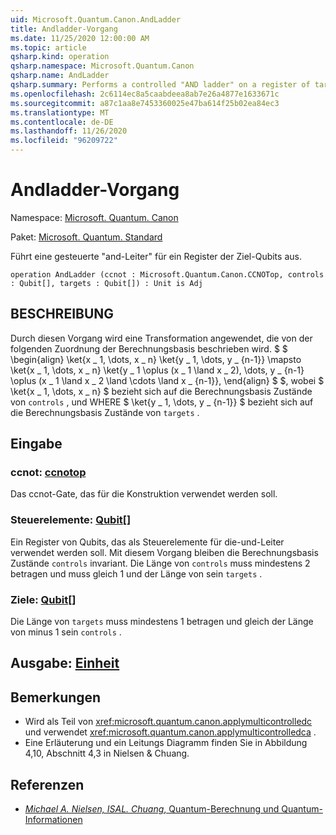 ```yaml
---
uid: Microsoft.Quantum.Canon.AndLadder
title: Andladder-Vorgang
ms.date: 11/25/2020 12:00:00 AM
ms.topic: article
qsharp.kind: operation
qsharp.namespace: Microsoft.Quantum.Canon
qsharp.name: AndLadder
qsharp.summary: Performs a controlled "AND ladder" on a register of target qubits.
ms.openlocfilehash: 2c6114ec8a5caabdeea8ab7e26a4877e1633671c
ms.sourcegitcommit: a87c1aa8e7453360025e47ba614f25b02ea84ec3
ms.translationtype: MT
ms.contentlocale: de-DE
ms.lasthandoff: 11/26/2020
ms.locfileid: "96209722"
---
```

# <a name="andladder-operation"></a>Andladder-Vorgang

Namespace: [Microsoft. Quantum. Canon](xref:Microsoft.Quantum.Canon)

Paket: [Microsoft. Quantum. Standard](https://nuget.org/packages/Microsoft.Quantum.Standard)


Führt eine gesteuerte "and-Leiter" für ein Register der Ziel-Qubits aus.

```qsharp
operation AndLadder (ccnot : Microsoft.Quantum.Canon.CCNOTop, controls : Qubit[], targets : Qubit[]) : Unit is Adj
```


## <a name="description"></a>BESCHREIBUNG

Durch diesen Vorgang wird eine Transformation angewendet, die von der folgenden Zuordnung der Berechnungsbasis beschrieben wird. $ $ \begin{align} \ket{x \_ 1, \dots, x \_ n} \ket{y \_ 1, \dots, y \_ {n-1}} \mapsto \ket{x \_ 1, \dots, x \_ n} \ket{y \_ 1 \oplus (x \_ 1 \land x \_ 2), \dots, y \_ {n-1} \oplus (x \_ 1 \land x \_ 2 \land \cdots \land x \_ {n-1}}, \end{align} $ $, wobei $ \ket{x \_ 1, \dots, x \_ n} $ bezieht sich auf die Berechnungsbasis Zustände von `controls` , und WHERE $ \ket{y \_ 1, \dots, y \_ {n-1}} $ bezieht sich auf die Berechnungsbasis Zustände von `targets` .

## <a name="input"></a>Eingabe

### <a name="ccnot--ccnotop"></a>ccnot: [ccnotop](xref:Microsoft.Quantum.Canon.CCNOTop)

Das ccnot-Gate, das für die Konstruktion verwendet werden soll.


### <a name="controls--qubit"></a>Steuerelemente: [Qubit](xref:microsoft.quantum.lang-ref.qubit)[]

Ein Register von Qubits, das als Steuerelemente für die-und-Leiter verwendet werden soll.
Mit diesem Vorgang bleiben die Berechnungsbasis Zustände `controls` invariant.
Die Länge von `controls` muss mindestens 2 betragen und muss gleich 1 und der Länge von sein `targets` .


### <a name="targets--qubit"></a>Ziele: [Qubit](xref:microsoft.quantum.lang-ref.qubit)[]

Die Länge von `targets` muss mindestens 1 betragen und gleich der Länge von minus 1 sein `controls` .



## <a name="output--unit"></a>Ausgabe: [Einheit](xref:microsoft.quantum.lang-ref.unit)



## <a name="remarks"></a>Bemerkungen

- Wird als Teil von <xref:microsoft.quantum.canon.applymulticontrolledc> und verwendet <xref:microsoft.quantum.canon.applymulticontrolledca> .
- Eine Erläuterung und ein Leitungs Diagramm finden Sie in Abbildung 4,10, Abschnitt 4,3 in Nielsen & Chuang.

## <a name="references"></a>Referenzen

- [*Michael A. Nielsen, ISAL. Chuang*, Quantum-Berechnung und Quantum-Informationen](http://doi.org/10.1017/CBO9780511976667)